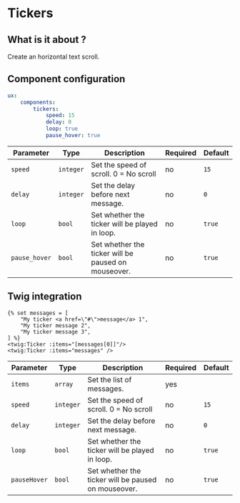 # Tickers


## What is it about ?

Create an horizontal text scroll.

## Component configuration

```yaml
ux:
    components:
        tickers:
            speed: 15
            delay: 0
            loop: true
            pause_hover: true
```

| Parameter | Type | Description | Required | Default |
|-|-|-|-|-|
| `speed` | `integer` | Set the speed of scroll. 0 = No scroll | no | `15` |
| `delay` | `integer` | Set the delay before next message. | no | `0` |
| `loop` | `bool` | Set whether the ticker will be played in loop. | no | `true` |
| `pause_hover` | `bool` | Set whether the ticker will be paused on mouseover. | no | `true` |

## Twig integration

```twig
{% set messages = [
    "My ticker <a href=\"#\">message</a> 1",
    "My ticker message 2",
    "My ticker message 3",
] %}
<twig:Ticker :items="[messages[0]]"/>
<twig:Ticker :items="messages" />
```

| Parameter | Type | Description | Required | Default |
|-|-|-|-|-|
| `items` | `array` | Set the list of messages. | yes |  |
| `speed` | `integer` | Set the speed of scroll. 0 = No scroll | no | `15` |
| `delay` | `integer` | Set the delay before next message. | no | `0` |
| `loop` | `bool` | Set whether the ticker will be played in loop. | no | `true` |
| `pauseHover` | `bool` | Set whether the ticker will be paused on mouseover. | no | `true` |
